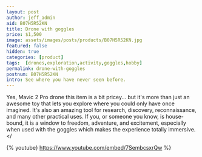 ```yaml
---
layout: post
author: jeff_admin
aid: B07H5R52KN
title: Drone with goggles
price: $1,500
image: assets/images/posts/products/B07H5R52KN.jpg
featured: false
hidden: true
categories: [product]
tags:  [drones,exploration,activity,goggles,hobby]
permalink: drone-with-goggles
postnum: B07H5R52KN
intro: See where you have never seen before.
---
```

Yes, Mavic 2 Pro drone this item is a bit pricey... but it's more than just an awesome toy that lets you explore where you could only have once imagined.  It's also an amazing tool for research, discovery, reconnaissance, and many other practical uses.  If you, or someone you know, is house-bound, it is a window to freedom, adventure, and excitement, especially when used with the goggles which makes the experience totally immersive.</

{% youtube} https://www.youtube.com/embed/7SembcsxrQw %}
